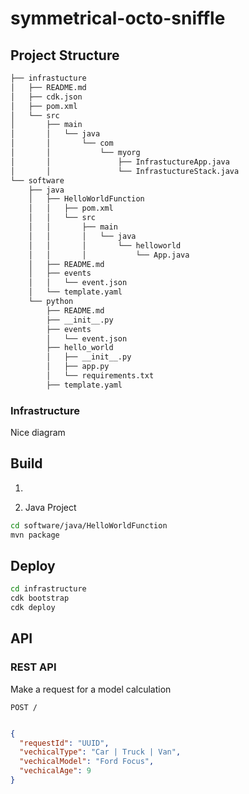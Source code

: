 # symmetrical-octo-sniffle

## Project Structure

```bash
├── infrastucture
│   ├── README.md
│   ├── cdk.json
│   ├── pom.xml
│   └── src
│       ├── main
│       │   └── java
│       │       └── com
│       │           └── myorg
│       │               ├── InfrastuctureApp.java
│       │               └── InfrastuctureStack.java
└── software
    ├── java
    │   ├── HelloWorldFunction
    │   │   ├── pom.xml
    │   │   └── src
    │   │       ├── main
    │   │       │   └── java
    │   │       │       └── helloworld
    │   │       │           └── App.java
    │   ├── README.md
    │   ├── events
    │   │   └── event.json
    │   └── template.yaml
    └── python
        ├── README.md
        ├── __init__.py
        ├── events
        │   └── event.json
        ├── hello_world
        │   ├── __init__.py
        │   ├── app.py
        │   └── requirements.txt
        ├── template.yaml

```

### Infrastructure

Nice diagram

## Build

1. 

2. Java Project

```bash
cd software/java/HelloWorldFunction
mvn package
```

## Deploy

```bash
cd infrastructure
cdk bootstrap
cdk deploy
```


## API

### REST API 

Make a request for a model calculation

`POST /`

```json

{
  "requestId": "UUID",
  "vechicalType": "Car | Truck | Van",
  "vechicalModel": "Ford Focus",
  "vechicalAge": 9
}

```
